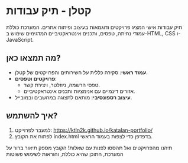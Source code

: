 # קטלן - תיק עבודות

תיק עבודות אישי המציג פרויקטים ודוגמאות בעיצוב ופיתוח אתרים. המערכת כוללת עמודי נחיתה, טפסים, ותכנים אינטראקטיביים המדגימים שימוש ב-HTML, CSS ו-JavaScript.

## מה תמצאו כאן?

- **עמוד ראשי**: סקירה כללית על השירותים והפרויקטים של קטלן.
- **פרויקטים וטפסים**:
  - טפסי הרשמה, ניוזלטר, ויצירת קשר.
  - אזורים דינמיים עם אנימציות ותכנים אינטראקטיביים.
- **עיצוב רספונסיבי**: מותאם לתצוגה במחשבים ובמובייל.

## איך להשתמש?
1. למעבר לפרוייקט:
https://ktln2k.github.io/katalan-portfolio/
2. לפתוח את הקובץ index.html בדפדפן כדי לצפות בעמוד הראשי.
   
תיהנו מהפרויקטים ואל תהססו לפנות עם שאלות!
הקובץ מספק תיאור ברור על המערכת, התוכן שהיא כוללת, והוראות לשימוש פשוטות
